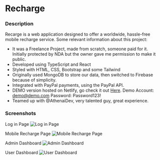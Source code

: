 # Recharge

### Description

Recarge is a web application designed to offer a worldwide, hassle-free mobile recharge service. 
Some relevant information about this project:

-  It was a Freelance Project, made from scratch, someone paid for it. Initially protected by NDA but the owner gave me permission to make it public.
-  Developed using TypeScript and React
-  Styled with HTML, CSS, Bootstrap and some Tailwind
-  Originally used MongoDB to store our data, then switched to Firebase because of simplicity.
-  Integrated with PayPal payments, using the PayPal API.
-  DEMO version hosted on Netlify, go check it out [Here](https://pein.lol/). Demo Account: demo@demo.com Password: Password123!
-  Teamed up with @AthenaiDev, very talented guy, great experience.

### Screenshots

Log in Page
![Log in Page](https://i.imgur.com/tpIgcQ2.png)

Mobile Recharge Page
![Mobile Recharge Page](https://rdesouza.site/images/recharge-ss-2.png)

Admin Dashboard
![Admin Dashboard](https://rdesouza.site/images/recharge-ss-1.png)

User Dashboard
![User Dashboard](https://rdesouza.site/images/recharge-ss-3.png)
